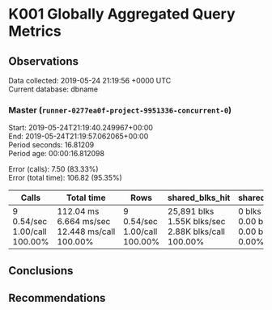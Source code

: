 # K001 Globally Aggregated Query Metrics

## Observations ##
Data collected: 2019-05-24 21:19:56 +0000 UTC  
Current database: dbname  



### Master (`runner-0277ea0f-project-9951336-concurrent-0`) ###
Start: 2019-05-24T21:19:40.249967+00:00  
End: 2019-05-24T21:19:57.062065+00:00  
Period seconds: 16.81209  
Period age: 00:00:16.812098  

Error (calls): 7.50 (83.33%)  
Error (total time): 106.82 (95.35%)

| Calls | Total&nbsp;time | Rows | shared_blks_hit | shared_blks_read | shared_blks_dirtied | shared_blks_written | blk_read_time | blk_write_time | kcache_reads | kcache_writes | kcache_user_time_ms | kcache_system_time |
|-------|------------|------|-----------------|------------------|---------------------|---------------------|---------------|----------------|--------------|---------------|---------------------|--------------------|
|9<br/>0.54/sec<br/>1.00/call<br/>100.00% |112.04&nbsp;ms<br/>6.664&nbsp;ms/sec<br/>12.448&nbsp;ms/call<br/>100.00% |9<br/>0.54/sec<br/>1.00/call<br/>100.00% |25,891&nbsp;blks<br/>1.55K&nbsp;blks/sec<br/>2.88K&nbsp;blks/call<br/>100.00% |0&nbsp;blks<br/>0.00&nbsp;blks/sec<br/>0.00&nbsp;blks/call<br/>0.00% |0&nbsp;blks<br/>0.00&nbsp;blks/sec<br/>0.00&nbsp;blks/call<br/>0.00% |0&nbsp;blks<br/>0.00&nbsp;blks/sec<br/>0.00&nbsp;blks/call<br/>0.00% |0.00&nbsp;ms<br/>0.000&nbsp;ms/sec<br/>0.000&nbsp;ms/call<br/>0.00% |0.00&nbsp;ms<br/>0.000&nbsp;ms/sec<br/>0.000&nbsp;ms/call<br/>0.00% |0.00&nbsp;bytes<br/>0.00&nbsp;bytes/sec<br/>0.00&nbsp;bytes/call<br/>0.00% |0.00&nbsp;bytes<br/>0.00&nbsp;bytes/sec<br/>0.00&nbsp;bytes/call<br/>0.00% |0.00&nbsp;ms<br/>0.000&nbsp;ms/sec<br/>0.000&nbsp;ms/call<br/>0.00% |0.00&nbsp;ms<br/>0.000&nbsp;ms/sec<br/>0.000&nbsp;ms/call<br/>0.00%|





## Conclusions ##


## Recommendations ##

